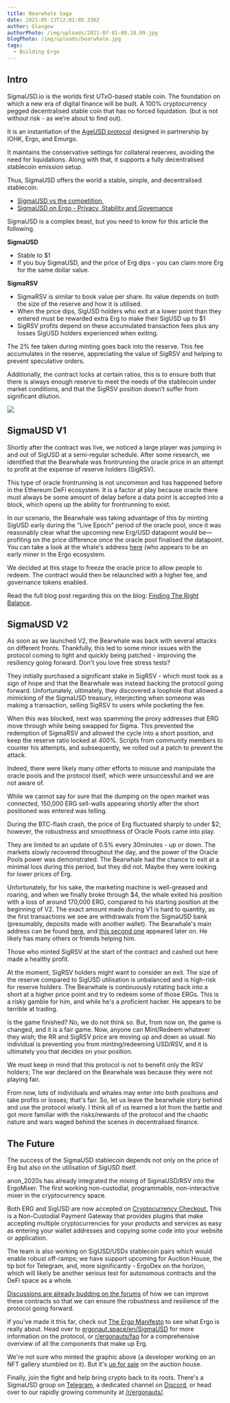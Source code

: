 ```yaml
---
title: Bearwhale Saga
date: 2021-05-13T12:01:05.336Z
author: Glasgow
authorPhoto: /img/uploads/2021-07-01-09.18.09.jpg
blogPhoto: /img/uploads/bearwhale.jpg
tags:
  - Building Ergo
---
```

<!--StartFragment-->

## Intro

SigmaUSD.io is the worlds first UTxO-based stable coin. The foundation on which a new era of digital finance will be built. A 100% cryptocurrency pegged decentralised stable coin that has no forced liquidation. (but is not without risk - as we’re about to find out).

It is an instantiation of the [AgeUSD protocol](https://github.com/Emurgo/age-usd) designed in partnership by IOHK, Ergo, and Emurgo.

It maintains the conservative settings for collateral reserves, avoiding the need for liquidations. Along with that, it supports a fully decentralised stablecoin emission setup. 

Thus, SigmaUSD offers the world a stable, simple, and decentralised stablecoin.

* [SigmaUSD vs the competition.](https://curiaregiscrypto.medium.com/sigmausd-vs-the-competition-e70b23fe37a3)
* [SigmaUSD on Ergo - Privacy, Stability and Governance](https://curiaregiscrypto.medium.com/sigmausd-on-ergo-a36e0cdff743)

SigmaUSD is a complex beast, but you need to know for this article the following. 

**SigmaUSD**

* Stable to $1
* If you buy SigmaUSD, and the price of Erg dips - you can claim more Erg for the same dollar value.

**SigmaRSV**

* SigmaRSV is similar to book value per share. Its value depends on both the size of the reserve and how it is utilised.
* When the price dips, SigUSD holders who exit at a lower point than they entered must be rewarded extra Erg to make their SigUSD up to $1
* SigRSV profits depend on these accumulated transaction fees plus any losses SigUSD holders experienced when exiting.

The 2% fee taken during minting goes back into the reserve. This fee accumulates in the reserve, appreciating the value of SigRSV and helping to prevent speculative orders.

Additionally, the contract locks at certain ratios, this is to ensure both that there is always enough reserve to meet the needs of the stablecoin under market conditions, and that the SigRSV position doesn’t suffer from significant dilution. 

![](https://ergonaut.space/photo_2021-05-26_01.56.49.jpeg)

## SigmaUSD V1

Shortly after the contract was live, we noticed a large player was jumping in and out of SigUSD at a semi-regular schedule. After some research, we identified that the Bearwhale was frontrunning the oracle price in an attempt to profit at the expense of reserve holders (SigRSV).

This type of oracle frontrunning is not uncommon and has happened before in the Ethereum DeFi ecosystem. It is a factor at play because oracle there must always be some amount of delay before a data point is accepted into a block, which opens up the ability for frontrunning to exist.

In our scenario, the Bearwhale was taking advantage of this by minting SigUSD early during the "Live Epoch" period of the oracle pool, once it was reasonably clear what the upcoming new Erg/USD datapoint would be—profiting on the price difference once the oracle pool finalised the datapoint. You can take a look at the whale's address [here](<https://explorer.ergoplatform.com/en/addresses/9hyDXH72HoNTiG2pvxFQwxAhWBU8CrbvwtJDtnYoa4jfpaSk1d3)>) (who appears to be an early miner in the Ergo ecosystem.

We decided at this stage to freeze the oracle price to allow people to redeem. The contract would then be relaunched with a higher fee, and governance tokens enabled.

Read the full blog post regarding this on the blog: [Finding The Right Balance](https://ergoplatform.org/en/blog/2021_03_04-finding-right-balance/).

## SigmaUSD V2

As soon as we launched V2, the Bearwhale was back with several attacks on different fronts. Thankfully, this led to some minor issues with the protocol coming to light and quickly being patched - improving the resiliency going forward. Don't you love free stress tests?

They initially purchased a significant stake in SigRSV - which most took as a sign of hope and that the Bearwhale was instead backing the protocol going forward. Unfortunately, ultimately, they discovered a loophole that allowed a mimicking of the SigmaUSD treasury, interjecting when someone was making a transaction, selling SigRSV to users while pocketing the fee.

When this was blocked, next was spamming the proxy addresses that ERG move through while being swapped for Sigma. This prevented the redemption of SigmaRSV and allowed the cycle into a short position, and keep the reserve ratio locked at 400%. Scripts from community members to counter his attempts, and subsequently, we rolled out a patch to prevent the attack.

Indeed, there were likely many other efforts to misuse and manipulate the oracle pools and the protocol itself, which were unsuccessful and we are not aware of.

While we cannot say for sure that the dumping on the open market was connected, 150,000 ERG sell-walls appearing shortly after the short positioned was entered was telling.

During the BTC-flash crash, the price of Erg fluctuated sharply to under $2; however, the robustness and smoothness of Oracle Pools came into play. 

They are limited to an update of 0.5% every 30minutes - up or down. The markets slowly recovered throughout the day, and the power of the Oracle Pools power was demonstrated. The Bearwhale had the chance to exit at a minimal loss during this period, but they did not. Maybe they were looking for lower prices of Erg.

Unfortunately, for his sake, the marketing machine is well-greased and roaring, and when we finally broke through $4, the whale exited his position with a loss of around 170,000 ERG, compared to his starting position at the beginning of V2. The exact amount made during V1 is hard to quantity, as the first transactions we see are withdrawals from the SigmaUSD bank (presumably, deposits made with another wallet). The Bearwhale's main address can be found [here](https://explorer.ergoplatform.com/en/addresses/9hyDXH72HoNTiG2pvxFQwxAhWBU8CrbvwtJDtnYoa4jfpaSk1d3), and [this second one](https://explorer.ergoplatform.com/en/addresses/9eyXNatnA6YM4tS1TjadEA6TFrd9bdufbFuykV89iX9vE9RBZZe) appeared later on. He likely has many others or friends helping him. 

Those who minted SigRSV at the start of the contract and cashed out here made a healthy profit.

At the moment, SigRSV holders might want to consider an exit. The size of the reserve compared to SigUSD utilisation is unbalanced and is high-risk for reserve holders. The Bearwhale is continuously rotating back into a short at a higher price point and try to redeem some of those ERGs. This is a risky gamble for him, and while he's a proficient hacker. He appears to be terrible at trading.

Is the game finished? No, we do not think so. But, from now on, the game is changed, and it is a fair game. Now, anyone can Mint/Redeem whatever they wish; the RR and SigRSV price are moving up and down as usual. No individual is preventing you from minting/redeeming USD/RSV, and it is ultimately you that decides on your position.

We must keep in mind that this protocol is not to benefit only the RSV holders; The war declared on the Bearwhale was because they were not playing fair. 

From now, lots of individuals and whales may enter into both positions and take profits or losses; that's fair. So, let us leave the bearwhale story behind and use the protocol wisely. I think all of us learned a lot from the battle and got more familiar with the risks/rewards of the protocol and the chaotic nature and wars waged behind the scenes in decentralised finance.

## The Future

The success of the SigmaUSD stablecoin depends not only on the price of Erg but also on the utilisation of SigUSD itself. 

anon_2020s has already integrated the mixing of SigmaUSD/RSV into the ErgoMixer. The first working non-custodial, programmable, non-interactive mixer in the cryptocurrency space. 

Both ERG and SigUSD are now accepted on [Cryptocurrency Checkout.](https://cryptocurrencycheckout.com/coin/sigmausd) This is a Non-Custodial Payment Gateway that provides plugins that make accepting multiple cryptocurrencies for your products and services as easy as entering your wallet addresses and copying some code into your website or application. 

The team is also working on SigUSD/USDx stablecoin pairs which would enable robust off-ramps; we have support upcoming for Auction House, the tip bot for Telegram, and, more significantly - ErgoDex on the horizon, which will likely be another serious test for autonomous contracts and the DeFi space as a whole. 

[Discussions are already budding on the forums](https://www.ergoforum.org/t/sigmausd-dao-bank-is-a-complex-beast/767/14) of how we can improve these contracts so that we can ensure the robustness and resilience of the protocol going forward. 

If you've made it this far, check out [The Ergo Manifesto](https://ergoplatform.org/en/blog/2021-04-26-the-ergo-manifesto/) to see what Ergo is really about. Head over to [ergonaut.space/en/SigmaUSD](https://ergonaut.space/en/SigmaUSD) for more information on the protocol, or [r/ergonauts/faq](https://www.reddit.com/r/ergonauts/search?q=bearwhale&restrict_sr=on&sort=relevance&t=all) for a comprehensive overview of all the components that make up Erg. 

We're not sure who minted the graphic above (a developer working on an NFT gallery stumbled on it). But it's [up for sale](https://ergoauctions.org/#/auction/specific/83643ed47afb08fab54a89b26f0077ddde3a02c01ee15aa52f5980231cf13e8e) on the auction house.

Finally, join the fight and help bring crypto back to its roots. There's a SigmaUSD group on [Telegram](https://t.me/SigmaUSD), a dedicated channel on [Discord](https://discord.gg/GkpppkfHAV), or head over to our rapidly growing community at [/r/ergonauts/](https://www.reddit.com/r/ergonauts/).

<!--EndFragment-->